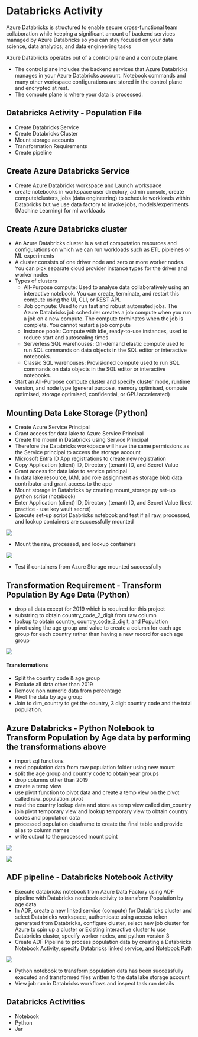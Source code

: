 # Databricks Activity
Azure Databricks is structured to enable secure cross-functional team collaboration while keeping a significant amount of backend services managed by Azure Databricks so you can stay focused on your data science, data analytics, and data engineering tasks

Azure Databricks operates out of a control plane and a compute plane.
- The control plane includes the backend services that Azure Databricks manages in your Azure Databricks account. Notebook commands and many other workspace configurations are stored in the control plane and encrypted at rest.
- The compute plane is where your data is processed.


## Databricks Activity - Population File
- Create Databricks Service
- Create Databricks Cluster
- Mount storage accounts
- Transformation Requirements
- Create pipeline

## Create Azure Databricks Service
- Create Azure Databricks workspace and Launch workspace
- create notebooks in workspace user directory, admin console, create compute/clusters, jobs (data engineering) to schedule workloads within Databricks but we use data factory to invoke jobs, models/experiments (Machine Learning) for ml workloads

## Create Azure Databricks cluster
-  An Azure Databricks cluster is a set of computation resources and configurations on which we can run workloads such as ETL pipleines or ML experiments
- A cluster consists of one driver node and zero or more worker nodes. You can pick separate cloud provider instance types for the driver and worker nodes
- Types of clusters
  - All-Purpose compute: Used to analyse data collaboratively using an interactive notebook. You can create, terminate, and restart this compute using the UI, CLI, or REST API.
  - Job compute: Used to run fast and robust automated jobs. The Azure Databricks job scheduler creates a job compute when you run a job on a new compute. The compute terminates when the job is complete. You cannot restart a job compute
  - Instance pools: Compute with idle, ready-to-use instances, used to reduce start and autoscaling times
  - Serverless SQL warehouses: On-demand elastic compute used to run SQL commands on data objects in the SQL editor or interactive notebooks.
  - Classic SQL warehouses: Provisioned compute used to run SQL commands on data objects in the SQL editor or interactive notebooks.
- Start an All-Purpose compute cluster and specify cluster mode, runtime version, and node type (general purpose, memory optimised, compute optimised, storage optimised, confidential, or GPU accelerated)

## Mounting Data Lake Storage (Python)
- Create Azure Service Principal
- Grant access for data lake to Azure Service Principal
- Create the mount in Databricks using Service Principal
- Therefore the Databricks workdpace will have the same permissions as the Service principal to access the storage account
- Microsoft Entra ID App registrations to create new registration
- Copy Application (client) ID, Directory (tenant) ID, and Secret Value
- Grant access for data lake to service principal
- In data lake resource, IAM, add role assignment as storage blob data contributor and grant access to the app
- Mount storage in Databricks by creating mount_storage.py set-up python script (notebook)
- Enter Application (client) ID, Directory (tenant) ID, and Secret Value (best practice - use key vault secret)
- Execute set-up script Daabricks notebook and test if all raw, processed, and lookup containers are successfully mounted

<img src="Docs/mount_storage1.png">

- Mount the raw, processed, and lookup containers

<img src="Docs/mount_storage2.png">

- Test if containers from Azure Storage mounted successfully


## Transformation Requirement - Transform Population By Age Data (Python)
- drop all data except for 2019 which is required for this project
- substring to obtain country_code_2_digit from raw column
- lookup to obtain country, country_code_3_digit, and Population
- pivot using the age group and value to create a column for each age group for each country rather than having a new record for each age group

<img src="Docs/transformation4.png">

#### Transformations
- Split the country code & age group
- Exclude all data other than 2019
- Remove non numeric data from percentage
- Pivot the data by age group
- Join to dim_country to get the country, 3 digit country code and the total population.

## Azure Databricks - Python Notebook to Transform Population by Age data by performing the transformations above
- import sql functions
- read population data from raw population folder using new mount
- split the age group and country code to obtain year groups
- drop columns other than 2019
- create a temp view
- use pivot function to pivot data and create a temp view on the pivot called raw_population_pivot
- read the country lookup data and store as temp view called dim_country
- join pivot temporary view and lookup temporary view to obtain country codes and population data
- processed population dataframe to create the final table and provide alias to column names
- write output to the processed mount point

<img src="Docs/transform_population_data.png
">

<img src="Docs/transform_population_data_join.png
">


## ADF pipeline - Databricks Notebook Activity
- Execute databricks notebook from Azure Data Factory using ADF pipeline with Databricks notebook activity to transform Population by age data
- In ADF, create a new linked service (compute) for Databricks cluster and select Databricks workspace, authenticate using access token generated from Databricks, configure cluster, select new job cluster for Azure to spin up a cluster or Existing interactive cluster to use Databricks cluster, specify worker nodes, and python version 3
- Create ADF Pipeline to process population data by creating a Databricks Notebook Activity, specify Databricks linked service, and  Notebook Path

<img src="Docs/adf_pipeline_notebook.png
">
- Python notebook to transform population data has been successfully executed and transformed files written to the data lake storage account
- View job run in Databricks workflows and inspect task run details

## Databricks Activities
- Notebook
- Python
- Jar
